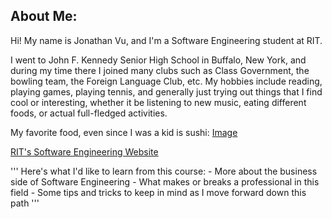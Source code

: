 ## About Me:
  Hi! My name is Jonathan Vu, and I'm a Software Engineering student at RIT.
  
  I went to John F. Kennedy Senior High School in Buffalo, New York, and during my time there I joined many clubs such as Class Government, 
  the bowling team, the Foreign Language Club, etc. My hobbies include reading, playing games, playing tennis, and generally just trying out
  things that I find cool or interesting, whether it be listening to new music, eating different foods, or actual full-fledged activities.
  
  My favorite food, even since I was a kid is sushi:
  [Image](https://github.com/jonv1901/jonv1901.github.io/issues/1#issue-1012408458)
  
  [RIT's Software Engineering Website](https://www.rit.edu/computing/department-software-engineering)
  
 '''
  Here's what I'd like to learn from this course:
    - More about the business side of Software Engineering
    - What makes or breaks a professional in this field
    - Some tips and tricks to keep in mind as I move forward down this path
'''
